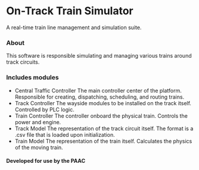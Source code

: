 # On-Track Train Simulator
A real-time train line management and simulation suite.

### About
This software is responsible simulating and managing various trains around track circuits.

### Includes modules
- Central Traffic Controller
The main controller center of the platform. Responsible for creating, dispatching, scheduling, and routing trains.
- Track Controller
The wayside modules to be installed on the track itself. Controlled by PLC logic.
- Train Controller
The controller onboard the physical train. Controls the power and engine.
- Track Model
The representation of the track circuit itself. The format is a .csv file that is loaded upon initialization.
- Train Model
The representation of the train itself. Calculates the physics of the moving train.

#### Developed for use by the PAAC

